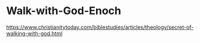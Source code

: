 # Walk-with-God-Enoch
https://www.christianitytoday.com/biblestudies/articles/theology/secret-of-walking-with-god.html
